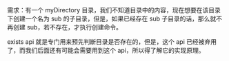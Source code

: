需求：有一个 myDirectory 目录，我们不知道目录中的内容，现在想要在该目录下创建一个名为 sub 的子目录，但是，如果已经存在 sub 子目录的话，那么就不再创建 sub，若不存在，才执行创建命令。

exists api 就是专门用来预先判断目录是否存在的，但是，这个 api 已经被弃用了，而我们后面还有可能会需要用到这个 api，所以得了解它的实现原理。